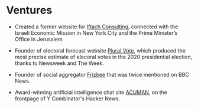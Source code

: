 # Ventures

* Created a former website for [Iftach Consulting](https://github.com/seanelevan/iftach), connected with the Israeli Economic Mission in New York City and the Prime Minister’s Office in Jerusalem

* Founder of electoral forecast website [Plural Vote](https://github.com/seanelevan/Plural-Vote), which produced the most precise estimate of elecoral votes in the 2020 presidential election, thanks to Newsweek and The Week.

* Founder of social aggregator [Frizbee](https://github.com/Frizbeeco/Frizbee) that was twice mentioned on BBC News.

* Award-winning artificial intelligence chat site [ACUMAN](https://medium.com/@ACUMAN_BOT), on the frontpage of Y Combinator's Hacker News.
